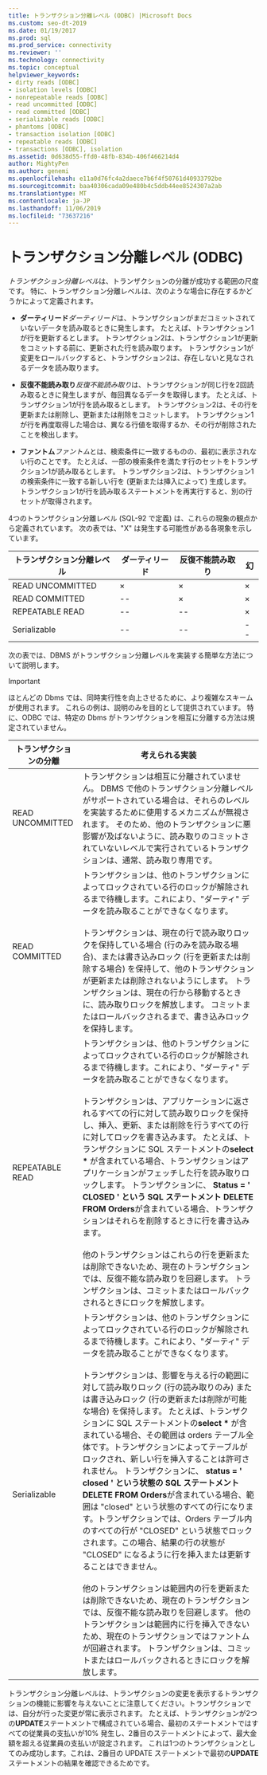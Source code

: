 ```yaml
---
title: トランザクション分離レベル (ODBC) |Microsoft Docs
ms.custom: seo-dt-2019
ms.date: 01/19/2017
ms.prod: sql
ms.prod_service: connectivity
ms.reviewer: ''
ms.technology: connectivity
ms.topic: conceptual
helpviewer_keywords:
- dirty reads [ODBC]
- isolation levels [ODBC]
- nonrepeatable reads [ODBC]
- read uncommitted [ODBC]
- read committed [ODBC]
- serializable reads [ODBC]
- phantoms [ODBC]
- transaction isolation [ODBC]
- repeatable reads [ODBC]
- transactions [ODBC], isolation
ms.assetid: 0d638d55-ffd0-48fb-834b-406f466214d4
author: MightyPen
ms.author: genemi
ms.openlocfilehash: e11a0d76fc4a2daece7b6f4f50761d40933792be
ms.sourcegitcommit: baa40306cada09e480b4c5ddb44ee8524307a2ab
ms.translationtype: MT
ms.contentlocale: ja-JP
ms.lasthandoff: 11/06/2019
ms.locfileid: "73637216"
---
```

# <a name="transaction-isolation-levels-odbc"></a>トランザクション分離レベル (ODBC)
*トランザクション分離レベル*は、トランザクションの分離が成功する範囲の尺度です。 特に、トランザクション分離レベルは、次のような場合に存在するかどうかによって定義されます。  
  
-   **ダーティリード***ダーティリード*は、トランザクションがまだコミットされていないデータを読み取るときに発生します。 たとえば、トランザクション1が行を更新するとします。 トランザクション2は、トランザクション1が更新をコミットする前に、更新された行を読み取ります。 トランザクション1が変更をロールバックすると、トランザクション2は、存在しないと見なされるデータを読み取ります。  
  
-   **反復不能読み取り***反復不能読み取り*は、トランザクションが同じ行を2回読み取るときに発生しますが、毎回異なるデータを取得します。 たとえば、トランザクション1が行を読み取るとします。 トランザクション2は、その行を更新または削除し、更新または削除をコミットします。 トランザクション1が行を再度取得した場合は、異なる行値を取得するか、その行が削除されたことを検出します。  
  
-   **ファントム***ファントム*とは、検索条件に一致するものの、最初に表示されない行のことです。 たとえば、一部の検索条件を満たす行のセットをトランザクション1が読み取るとします。 トランザクション2は、トランザクション1の検索条件に一致する新しい行を (更新または挿入によって) 生成します。 トランザクション1が行を読み取るステートメントを再実行すると、別の行セットが取得されます。  
  
 4つのトランザクション分離レベル (SQL-92 で定義) は、これらの現象の観点から定義されています。 次の表では、"X" は発生する可能性がある各現象を示しています。  
  
|トランザクション分離レベル|ダーティリード|反復不能読み取り|幻|  
|---------------------------------|-----------------|-------------------------|--------------|  
|READ UNCOMMITTED|×|×|×|  
|READ COMMITTED|--|×|×|  
|REPEATABLE READ|--|--|×|  
|Serializable|--|--|--|  
  
 次の表では、DBMS がトランザクション分離レベルを実装する簡単な方法について説明します。  
  
> [!IMPORTANT]  
>  ほとんどの Dbms では、同時実行性を向上させるために、より複雑なスキームが使用されます。 これらの例は、説明のみを目的として提供されています。 特に、ODBC では、特定の Dbms がトランザクションを相互に分離する方法は規定されていません。  
  
|トランザクションの分離|考えられる実装|  
|---------------------------|-----------------------------|  
|READ UNCOMMITTED|トランザクションは相互に分離されていません。 DBMS で他のトランザクション分離レベルがサポートされている場合は、それらのレベルを実装するために使用するメカニズムが無視されます。 そのため、他のトランザクションに悪影響が及ばないように、読み取りのコミットされていないレベルで実行されているトランザクションは、通常、読み取り専用です。|  
|READ COMMITTED|トランザクションは、他のトランザクションによってロックされている行のロックが解除されるまで待機します。これにより、"ダーティ" データを読み取ることができなくなります。<br /><br /> トランザクションは、現在の行で読み取りロックを保持している場合 (行のみを読み取る場合)、または書き込みロック (行を更新または削除する場合) を保持して、他のトランザクションが更新または削除されないようにします。 トランザクションは、現在の行から移動するときに、読み取りロックを解放します。 コミットまたはロールバックされるまで、書き込みロックを保持します。|  
|REPEATABLE READ|トランザクションは、他のトランザクションによってロックされている行のロックが解除されるまで待機します。これにより、"ダーティ" データを読み取ることができなくなります。<br /><br /> トランザクションは、アプリケーションに返されるすべての行に対して読み取りロックを保持し、挿入、更新、または削除を行うすべての行に対してロックを書き込みます。 たとえば、トランザクションに SQL ステートメントの**select \*** が含まれている場合、トランザクションはアプリケーションがフェッチした行を読み取りロックします。 トランザクションに、 **Status = ' CLOSED ' という SQL ステートメント DELETE FROM Orders**が含まれている場合、トランザクションはそれらを削除するときに行を書き込みます。<br /><br /> 他のトランザクションはこれらの行を更新または削除できないため、現在のトランザクションでは、反復不能な読み取りを回避します。 トランザクションは、コミットまたはロールバックされるときにロックを解放します。|  
|Serializable|トランザクションは、他のトランザクションによってロックされている行のロックが解除されるまで待機します。これにより、"ダーティ" データを読み取ることができなくなります。<br /><br /> トランザクションは、影響を与える行の範囲に対して読み取りロック (行の読み取りのみ) または書き込みロック (行の更新または削除が可能な場合) を保持します。 たとえば、トランザクションに SQL ステートメントの**select \*** が含まれている場合、その範囲は orders テーブル全体です。トランザクションによってテーブルがロックされ、新しい行を挿入することは許可されません。 トランザクションに、 **status = ' closed ' という状態の SQL ステートメント DELETE FROM Orders**が含まれている場合、範囲は "closed" という状態のすべての行になります。トランザクションでは、Orders テーブル内のすべての行が "CLOSED" という状態でロックされます。この場合、結果の行の状態が "CLOSED" になるように行を挿入または更新することはできません。<br /><br /> 他のトランザクションは範囲内の行を更新または削除できないため、現在のトランザクションでは、反復不能な読み取りを回避します。 他のトランザクションは範囲内に行を挿入できないため、現在のトランザクションではファントムが回避されます。 トランザクションは、コミットまたはロールバックされるときにロックを解放します。|  
  
 トランザクション分離レベルは、トランザクションの変更を表示するトランザクションの機能に影響を与えないことに注意してください。トランザクションでは、自分が行った変更が常に表示されます。 たとえば、トランザクションが2つの**UPDATE**ステートメントで構成されている場合、最初のステートメントではすべての従業員の支払いが10% 発生し、2番目のステートメントによって、最大金額を超える従業員の支払いが設定されます。 これは1つのトランザクションとしてのみ成功します。これは、2番目の UPDATE ステートメントで最初の**UPDATE**ステートメントの結果を確認できるためです。
